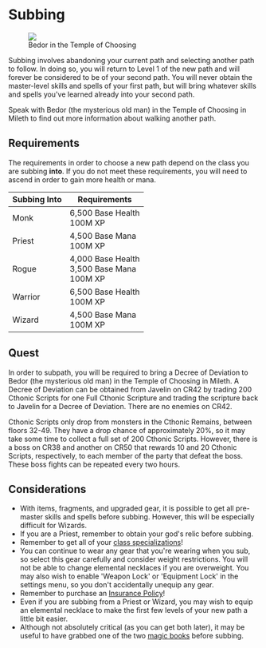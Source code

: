 # Subbing

<figure>
  <img src="../../images/bedor.jpg"/>
  <figcaption>Bedor in the Temple of Choosing</figcaption>
</figure>

Subbing involves abandoning your current path and selecting another path to follow. In doing so, you will return to Level 1 of the new path and will forever be considered to be of your second path. You will never obtain the master-level skills and spells of your first path, but will bring whatever skills and spells you've learned already into your second path.

Speak with Bedor (the mysterious old man) in the Temple of Choosing in Mileth to find out more information about walking another path.

## Requirements

The requirements in order to choose a new path depend on the class you are subbing **into**. If you do not meet these requirements, you will need to ascend in order to gain more health or mana.

| **Subbing Into** | **Requirements** |
| - | - |
| Monk | 6,500 Base Health <br> 100M XP |
| Priest | 4,500 Base Mana <br> 100M XP |
| Rogue | 4,000 Base Health <br> 3,500 Base Mana <br> 100M XP |
| Warrior | 6,500 Base Health <br> 100M XP |
| Wizard | 4,500 Base Mana <br> 100M XP |

## Quest

In order to subpath, you will be required to bring a Decree of Deviation to Bedor (the mysterious old man) in the Temple of Choosing in Mileth. A Decree of Deviation can be obtained from Javelin on CR42 by trading 200 Cthonic Scripts for one Full Cthonic Scripture and trading the scripture back to Javelin for a Decree of Deviation. There are no enemies on CR42.

Cthonic Scripts only drop from monsters in the Cthonic Remains, between floors 32-49. They have a drop chance of approximately 20%, so it may take some time to collect a full set of 200 Cthonic Scripts. However, there is a boss on CR38 and another on CR50 that rewards 10 and 20 Cthonic Scripts, respectively, to each member of the party that defeat the boss. These boss fights can be repeated every two hours.

## Considerations

- With items, fragments, and upgraded gear, it is possible to get all pre-master skills and spells before subbing. However, this will be especially difficult for Wizards.
- If you are a Priest, remember to obtain your god's relic before subbing.
- Remember to get all of your [class specializations](../specializations)!
- You can continue to wear any gear that you're wearing when you sub, so select this gear carefully and consider weight restrictions. You will not be able to change elemental necklaces if you are overweight. You may also wish to enable 'Weapon Lock' or 'Equipment Lock' in the settings menu, so you don't accidentally unequip any gear.
- Remember to purchase an [Insurance Policy](../../knowledge/insurance)!
- Even if you are subbing from a Priest or Wizard, you may wish to equip an elemental necklace to make the first few levels of your new path a little bit easier.
- Although not absolutely critical (as you can get both later), it may be useful to have grabbed one of the two [magic books](../../knowledge/books) before subbing.

